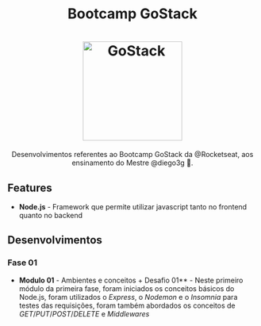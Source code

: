 <h1 align="center">
  Bootcamp GoStack
</h1>

<h1 align="center">
    <img alt="GoStack" src="https://i.imgur.com/WfafA3y.png" width="200px" />
</h1>

<p align="center"> Desenvolvimentos referentes ao Bootcamp GoStack da @Rocketseat, aos ensinamento do Mestre @diego3g 🚀.


## Features

- **Node.js** -   Framework que permite utilizar javascript tanto no frontend quanto no backend


## Desenvolvimentos

### Fase 01 ###
- **Modulo 01** - Ambientes e conceitos + Desafio 01** - Neste primeiro módulo da primeira fase, foram iniciados os conceitos básicos do Node.js, foram utilizados o *Express*, o *Nodemon* e o *Insomnia* para testes das requisições, foram também abordados os conceitos de *GET*/*PUT*/*POST*/*DELETE* e *Middlewares*
